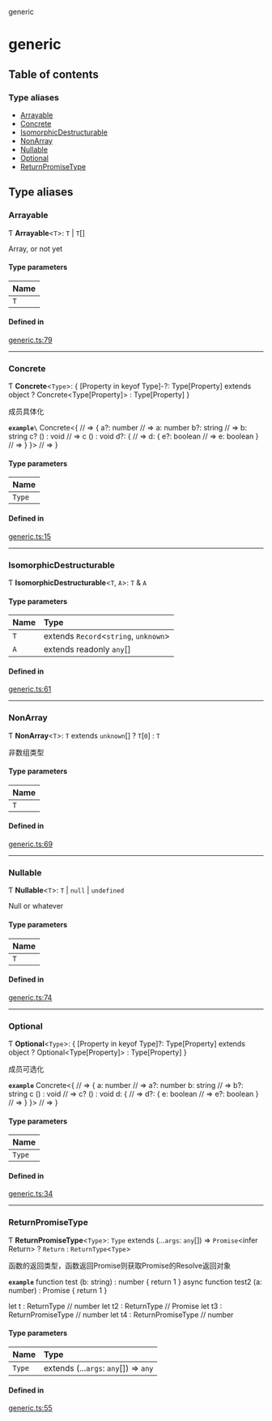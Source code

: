 generic

# generic

## Table of contents

### Type aliases

- [Arrayable](README.md#arrayable)
- [Concrete](README.md#concrete)
- [IsomorphicDestructurable](README.md#isomorphicdestructurable)
- [NonArray](README.md#nonarray)
- [Nullable](README.md#nullable)
- [Optional](README.md#optional)
- [ReturnPromiseType](README.md#returnpromisetype)

## Type aliases

### Arrayable

Ƭ **Arrayable**<`T`\>: `T` \| `T`[]

Array, or not yet

#### Type parameters

| Name |
| :------ |
| `T` |

#### Defined in

[generic.ts:79](https://github.com/xizher/nhz-utils/blob/4645c67/src/generic/generic.ts#L79)

___

### Concrete

Ƭ **Concrete**<`Type`\>: { [Property in keyof Type]-?: Type[Property] extends object ? Concrete<Type[Property]\> : Type[Property] }

成员具体化

**`example\`**
Concrete<{       // => {
a?: number     // =>   a: number
b?: string     // =>   b: string
c? () : void   // =>   c () : void
d?: {          // =>   d: {
e?: boolean  // =>     e: boolean
}              // =>   }
}>               // => }

#### Type parameters

| Name |
| :------ |
| `Type` |

#### Defined in

[generic.ts:15](https://github.com/xizher/nhz-utils/blob/4645c67/src/generic/generic.ts#L15)

___

### IsomorphicDestructurable

Ƭ **IsomorphicDestructurable**<`T`, `A`\>: `T` & `A`

#### Type parameters

| Name | Type |
| :------ | :------ |
| `T` | extends `Record`<`string`, `unknown`\> |
| `A` | extends readonly `any`[] |

#### Defined in

[generic.ts:61](https://github.com/xizher/nhz-utils/blob/4645c67/src/generic/generic.ts#L61)

___

### NonArray

Ƭ **NonArray**<`T`\>: `T` extends `unknown`[] ? `T`[``0``] : `T`

非数组类型

#### Type parameters

| Name |
| :------ |
| `T` |

#### Defined in

[generic.ts:69](https://github.com/xizher/nhz-utils/blob/4645c67/src/generic/generic.ts#L69)

___

### Nullable

Ƭ **Nullable**<`T`\>: `T` \| ``null`` \| `undefined`

Null or whatever

#### Type parameters

| Name |
| :------ |
| `T` |

#### Defined in

[generic.ts:74](https://github.com/xizher/nhz-utils/blob/4645c67/src/generic/generic.ts#L74)

___

### Optional

Ƭ **Optional**<`Type`\>: { [Property in keyof Type]?: Type[Property] extends object ? Optional<Type[Property]\> : Type[Property] }

成员可选化

**`example`**
Concrete<{       // => {
a: number      // =>   a?: number
b: string      // =>   b?: string
c () : void    // =>   c? () : void
d: {           // =>   d?: {
e: boolean   // =>     e?: boolean
}              // =>   }
}>               // => }

#### Type parameters

| Name |
| :------ |
| `Type` |

#### Defined in

[generic.ts:34](https://github.com/xizher/nhz-utils/blob/4645c67/src/generic/generic.ts#L34)

___

### ReturnPromiseType

Ƭ **ReturnPromiseType**<`Type`\>: `Type` extends (...`args`: `any`[]) => `Promise`<infer Return\> ? `Return` : `ReturnType`<`Type`\>

函数的返回类型，函数返回Promise则获取Promise的Resolve返回对象

**`example`**
function test (b: string) : number {
return 1
}
async function test2 (a: number) : Promise<number> {
return 1
}

let t : ReturnType<typeof test> // number
let t2 : ReturnType<typeof test2> // Promise<number>
let t3 : ReturnPromiseType<typeof test> // number
let t4 : ReturnPromiseType<typeof test2> // number

#### Type parameters

| Name | Type |
| :------ | :------ |
| `Type` | extends (...`args`: `any`[]) => `any` |

#### Defined in

[generic.ts:55](https://github.com/xizher/nhz-utils/blob/4645c67/src/generic/generic.ts#L55)
